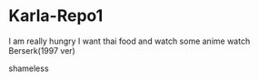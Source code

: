 # Karla-Repo1
I  am 
really 
hungry 
I want 
thai food
and 
watch
some anime
watch Berserk(1997 ver)

shameless

